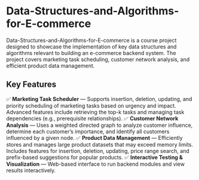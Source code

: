 # Data-Structures-and-Algorithms-for-E-commerce
Data-Structures-and-Algorithms-for-E-commerce is a course project designed to showcase the implementation of key data structures and algorithms relevant to building an e-commerce backend system. The project covers marketing task scheduling, customer network analysis, and efficient product data management.

## Key Features
✅ **Marketing Task Scheduler** — Supports insertion, deletion, updating, and priority scheduling of marketing tasks based on urgency and impact. Advanced features include retrieving the top-k tasks and managing task dependencies (e.g., prerequisite relationships).
✅ **Customer Network Analysis** — Uses a weighted directed graph to analyze customer influence, determine each customer’s importance, and identify all customers influenced by a given node.
✅ **Product Data Management** — Efficiently stores and manages large product datasets that may exceed memory limits. Includes features for insertion, deletion, updating, price range search, and prefix-based suggestions for popular products.
✅ **Interactive Testing & Visualization** — Web-based interface to run backend modules and view results interactively.
